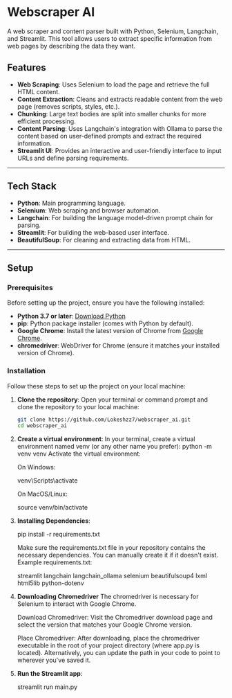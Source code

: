# Webscraper AI

A web scraper and content parser built with Python, Selenium, Langchain, and Streamlit. This tool allows users to extract specific information from web pages by describing the data they want.

## Features

- **Web Scraping**: Uses Selenium to load the page and retrieve the full HTML content.
- **Content Extraction**: Cleans and extracts readable content from the web page (removes scripts, styles, etc.).
- **Chunking**: Large text bodies are split into smaller chunks for more efficient processing.
- **Content Parsing**: Uses Langchain's integration with Ollama to parse the content based on user-defined prompts and extract the required information.
- **Streamlit UI**: Provides an interactive and user-friendly interface to input URLs and define parsing requirements.

---

## Tech Stack

- **Python**: Main programming language.
- **Selenium**: Web scraping and browser automation.
- **Langchain**: For building the language model-driven prompt chain for parsing.
- **Streamlit**: For building the web-based user interface.
- **BeautifulSoup**: For cleaning and extracting data from HTML.

---

## Setup

### Prerequisites

Before setting up the project, ensure you have the following installed:

- **Python 3.7 or later**: [Download Python](https://www.python.org/downloads/)
- **pip**: Python package installer (comes with Python by default).
- **Google Chrome**: Install the latest version of Chrome from [Google Chrome](https://www.google.com/chrome/).
- **chromedriver**: WebDriver for Chrome (ensure it matches your installed version of Chrome).

### Installation

Follow these steps to set up the project on your local machine:

1. **Clone the repository**:
   Open your terminal or command prompt and clone the repository to your local machine:
   ```bash
   git clone https://github.com/Lokeshzz7/webscraper_ai.git
   cd webscraper_ai

2. **Create a virtual environment**:
    In your terminal, create a virtual environment named venv (or any other name you prefer):
    python -m venv venv
    Activate the virtual environment:

    On Windows:

    venv\Scripts\activate

    On MacOS/Linux:

    source venv/bin/activate

3. **Installing Dependencies**:
    
    pip install -r requirements.txt
    
    Make sure the requirements.txt file in your repository contains the necessary dependencies. You can manually create it if it doesn't exist. Example requirements.txt:

    streamlit 
    langchain 
    langchain_ollama
    selenium
    beautifulsoup4
    lxml 
    html5lib
    python-dotenv

4. **Downloading Chromedriver**
    The chromedriver is necessary for Selenium to interact with Google Chrome.
    
    Download Chromedriver:
    Visit the Chromedriver download page and select the version that matches your Google Chrome version.
    
    Place Chromedriver:
    After downloading, place the chromedriver executable in the root of your project directory (where app.py is located). Alternatively, you can update the path in your code to point to wherever you've saved it.

5. **Run the Streamlit app**:

    streamlit run main.py
